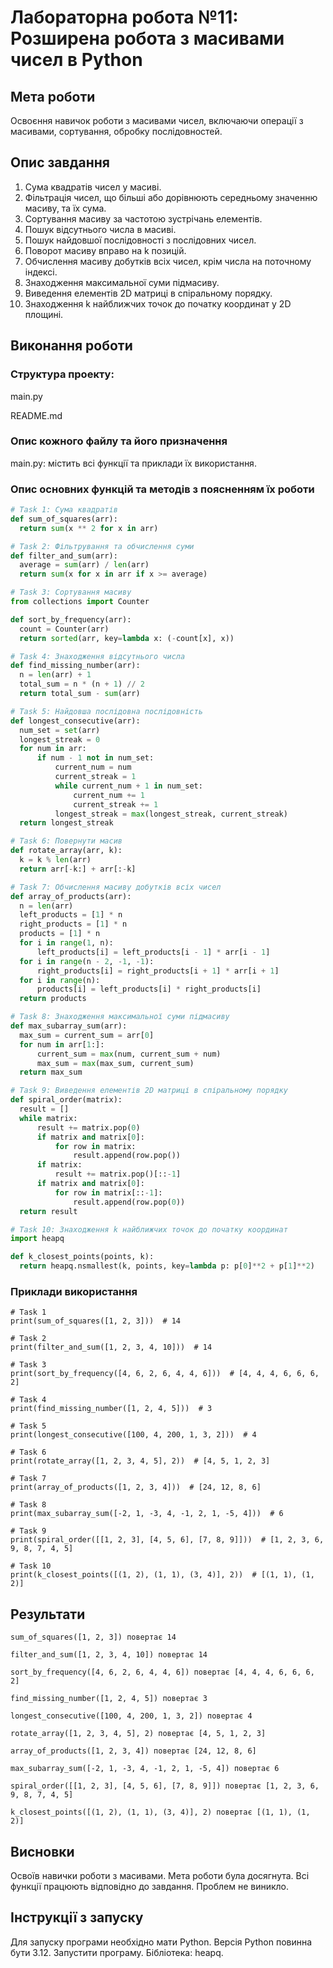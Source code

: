 # Лабораторна робота №11: Розширена робота з масивами чисел в Python

## Мета роботи

Освоєння навичок роботи з масивами чисел, включаючи операції з масивами, сортування, обробку послідовностей.

## Опис завдання

1. Сума квадратів чисел у масиві.
2. Фільтрація чисел, що більші або дорівнюють середньому значенню масиву, та їх сума.
3. Сортування масиву за частотою зустрічань елементів.
4. Пошук відсутнього числа в масиві.
5. Пошук найдовшої послідовності з послідовних чисел.
6. Поворот масиву вправо на k позицій.
7. Обчислення масиву добутків всіх чисел, крім числа на поточному індексі.
8. Знаходження максимальної суми підмасиву.
9. Виведення елементів 2D матриці в спіральному порядку.
10. Знаходження k найближчих точок до початку координат у 2D площині.

## Виконання роботи

###  Структура проекту:

main.py

README.md


### Опис кожного файлу та його призначення

main.py: містить всі функції та приклади їх використання.

### Опис основних функцій та методів з поясненням їх роботи

```python
# Task 1: Сума квадратів
def sum_of_squares(arr):
  return sum(x ** 2 for x in arr)

# Task 2: Фільтрування та обчислення суми
def filter_and_sum(arr):
  average = sum(arr) / len(arr)
  return sum(x for x in arr if x >= average)

# Task 3: Сортування масиву
from collections import Counter

def sort_by_frequency(arr):
  count = Counter(arr)
  return sorted(arr, key=lambda x: (-count[x], x))

# Task 4: Знаходження відсутнього числа
def find_missing_number(arr):
  n = len(arr) + 1
  total_sum = n * (n + 1) // 2
  return total_sum - sum(arr)

# Task 5: Найдовша послідовна послідовність
def longest_consecutive(arr):
  num_set = set(arr)
  longest_streak = 0
  for num in arr:
      if num - 1 not in num_set:
          current_num = num
          current_streak = 1
          while current_num + 1 in num_set:
              current_num += 1
              current_streak += 1
          longest_streak = max(longest_streak, current_streak)
  return longest_streak

# Task 6: Повернути масив
def rotate_array(arr, k):
  k = k % len(arr)
  return arr[-k:] + arr[:-k]

# Task 7: Обчислення масиву добутків всіх чисел
def array_of_products(arr):
  n = len(arr)
  left_products = [1] * n
  right_products = [1] * n
  products = [1] * n
  for i in range(1, n):
      left_products[i] = left_products[i - 1] * arr[i - 1]
  for i in range(n - 2, -1, -1):
      right_products[i] = right_products[i + 1] * arr[i + 1]
  for i in range(n):
      products[i] = left_products[i] * right_products[i]
  return products

# Task 8: Знаходження максимальної суми підмасиву
def max_subarray_sum(arr):
  max_sum = current_sum = arr[0]
  for num in arr[1:]:
      current_sum = max(num, current_sum + num)
      max_sum = max(max_sum, current_sum)
  return max_sum

# Task 9: Виведення елементів 2D матриці в спіральному порядку
def spiral_order(matrix):
  result = []
  while matrix:
      result += matrix.pop(0)
      if matrix and matrix[0]:
          for row in matrix:
              result.append(row.pop())
      if matrix:
          result += matrix.pop()[::-1]
      if matrix and matrix[0]:
          for row in matrix[::-1]:
              result.append(row.pop(0))
  return result

# Task 10: Знаходження k найближчих точок до початку координат
import heapq

def k_closest_points(points, k):
  return heapq.nsmallest(k, points, key=lambda p: p[0]**2 + p[1]**2)
```

### Приклади використання

```
# Task 1
print(sum_of_squares([1, 2, 3]))  # 14 

# Task 2
print(filter_and_sum([1, 2, 3, 4, 10]))  # 14 

# Task 3
print(sort_by_frequency([4, 6, 2, 6, 4, 4, 6]))  # [4, 4, 4, 6, 6, 6, 2] 

# Task 4
print(find_missing_number([1, 2, 4, 5]))  # 3 

# Task 5
print(longest_consecutive([100, 4, 200, 1, 3, 2]))  # 4 

# Task 6
print(rotate_array([1, 2, 3, 4, 5], 2))  # [4, 5, 1, 2, 3] 

# Task 7
print(array_of_products([1, 2, 3, 4]))  # [24, 12, 8, 6]

# Task 8
print(max_subarray_sum([-2, 1, -3, 4, -1, 2, 1, -5, 4]))  # 6 

# Task 9
print(spiral_order([[1, 2, 3], [4, 5, 6], [7, 8, 9]]))  # [1, 2, 3, 6, 9, 8, 7, 4, 5] 

# Task 10
print(k_closest_points([(1, 2), (1, 1), (3, 4)], 2))  # [(1, 1), (1, 2)]
```

## Результати

```
sum_of_squares([1, 2, 3]) повертає 14
```
```
filter_and_sum([1, 2, 3, 4, 10]) повертає 14
```
```
sort_by_frequency([4, 6, 2, 6, 4, 4, 6]) повертає [4, 4, 4, 6, 6, 6, 2]
```
```
find_missing_number([1, 2, 4, 5]) повертає 3
```
```
longest_consecutive([100, 4, 200, 1, 3, 2]) повертає 4
```
```
rotate_array([1, 2, 3, 4, 5], 2) повертає [4, 5, 1, 2, 3]
```
```
array_of_products([1, 2, 3, 4]) повертає [24, 12, 8, 6]
```
```
max_subarray_sum([-2, 1, -3, 4, -1, 2, 1, -5, 4]) повертає 6
```
```
spiral_order([[1, 2, 3], [4, 5, 6], [7, 8, 9]]) повертає [1, 2, 3, 6, 9, 8, 7, 4, 5]
```
```
k_closest_points([(1, 2), (1, 1), (3, 4)], 2) повертає [(1, 1), (1, 2)]
```

## Висновки

Освоїв навички роботи з масивами. Мета роботи була досягнута. Всі функції працюють відповідно до завдання. Проблем не виникло.

## Інструкції з запуску

Для запуску програми необхідно мати Python. Версія Python повинна бути 3.12. Запустити програму.
Бібліотека: heapq.

